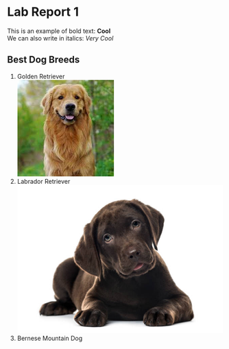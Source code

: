 # Lab Report 1 
This is an example of bold text: **Cool**\
We can also write in italics:  _Very Cool_ 
## Best Dog Breeds
1. Golden Retriever\
![Image](https://github.com/rickrodness/cse15l-lab-reports/blob/main/golden.jpg?raw=true)   
3. Labrador Retriever
![Image](https://github.com/rickrodness/cse15l-lab-reports/blob/main/choc_pup.jpg) 
5. Bernese Mountain Dog
   
